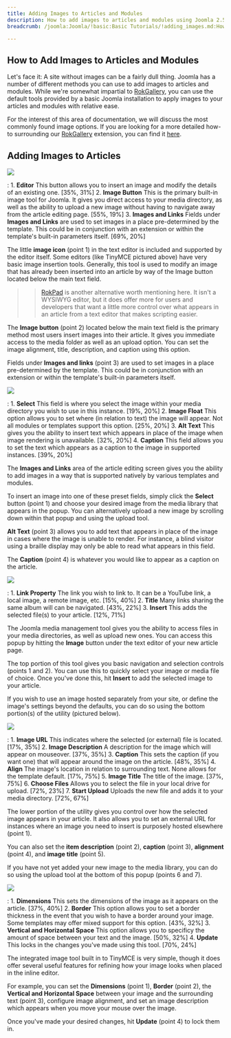 ```yaml
---
title: Adding Images to Articles and Modules
description: How to add images to articles and modules using Joomla 2.5 and 3.x.
breadcrumb: /joomla:Joomla/!basic:Basic Tutorials/!adding_images.md:How to Add Images to Articles

---
```


How to Add Images to Articles and Modules
---------
Let's face it: A site without images can be a fairly dull thing. Joomla has a number of different methods you can use to add images to articles and modules. While we're somewhat impartial to [RokGallery][rokgallery], you can use the default tools provided by a basic Joomla installation to apply images to your articles and modules with relative ease.

For the interest of this area of documentation, we will discuss the most commonly found image options. If you are looking for a more detailed how-to surrounding our [RokGallery][rokgallery] extension, you can find it [here][rokgallery].

Adding Images to Articles
---------
![][add_image_1]

:   1. **Editor** This button allows you to insert an image and modify the details of an existing one. [35%, 31%]
    2. **Image Button** This is the primary built-in image tool for Joomla. It gives you direct access to your media directory, as well as the ability to upload a new image without having to navigate away from the article editing page. [55%, 19%]
    3. **Images and Links** Fields under **Images and Links** are used to set images in a place pre-determined by the template. This could be in conjunction with an extension or within the template's built-in parameters itself. [69%, 20%]

The little **image icon** (point 1) in the text editor is included and supported by the editor itself. Some editors (like TinyMCE pictured above) have very basic image insertion tools. Generally, this tool is used to modify an image that has already been inserted into an article by way of the Image button located below the main text field. 

>> [RokPad][rokpad] is another alternative worth mentioning here. It isn't a WYSIWYG editor, but it does offer more for users and developers that want a little more control over what appears in an article from a text editor that makes scripting easier.

The **Image button** (point 2) located below the main text field is the primary method most users insert images into their article. It gives you immediate access to the media folder as well as an upload option. You can set the image alignment, title, description, and caption using this option.

Fields under **Images and links** (point 3) are used to set images in a place pre-determined by the template. This could be in conjunction with an extension or within the template's built-in parameters itself.

![][add_image_2]

:   1. **Select** This field is where you select the image within your media directory you wish to use in this instance. [19%, 20%]
    2. **Image Float** This option allows you to set where (in relation to text) the image will appear. Not all modules or templates support this option. [25%, 20%]
    3. **Alt Text** This gives you the ability to insert text which appears in place of the image when image rendering is unavailable. [32%, 20%]
    4. **Caption** This field allows you to set the text which appears as a caption to the image in supported instances. [39%, 20%]

The **Images and Links** area of the article editing screen gives you the ability to add images in a way that is supported natively by various templates and modules. 

To insert an image into one of these preset fields, simply click the **Select** button (point 1) and choose your desired image from the media library that appears in the popup. You can alternatively upload a new image by scrolling down within that popup and using the upload tool.

**Alt Text** (point 3) allows you to add text that appears in place of the image in cases where the image is unable to render. For instance, a blind visitor using a braille display may only be able to read what appears in this field.

The **Caption** (point 4) is whatever you would like to appear as a caption on the article.

![][add_image_3]

:   1. **Link Property** The link you wish to link to. It can be a YouTube link, a local image, a remote image, etc. [15%, 40%]
    2. **Title** Many links sharing the same album will can be navigated. [43%, 22%]
    3. **Insert** This adds the selected file(s) to your article. [12%, 71%]

The Joomla media management tool gives you the ability to access files in your media directories, as well as upload new ones. You can access this popup by hitting the **Image** button under the text editor of your new article page.

The top portion of this tool gives you basic navigation and selection controls (points 1 and 2). You can use this to quickly select your image or media file of choice. Once you've done this, hit **Insert** to add the selected image to your article.

If you wish to use an image hosted separately from your site, or define the image's settings beyond the defaults, you can do so using the bottom portion(s) of the utility (pictured below).

![][add_image_4]

:   1. **Image URL** This indicates where the selected (or external) file is located. [17%, 35%]
    2. **Image Description** A description for the image which will appear on mouseover. [37%, 35%]
    3. **Caption** This sets the caption (if you want one) that will appear around the image on the article. [48%, 35%]
    4. **Align** The image's location in relation to surrounding text. None allows for the template default. [17%, 75%]
    5. **Image Title**  The title of the image. [37%, 75%]
    6. **Choose Files** Allows you to select the file in your local drive for upload. [72%, 23%]
    7. **Start Upload** Uploads the new file and adds it to your media directory. [72%, 67%]

The lower portion of the utility gives you control over how the selected image appears in your article. It also allows you to set an external URL for instances where an image you need to insert is purposely hosted elsewhere (point 1). 

You can also set the **item description** (point 2), **caption** (point 3), **alignment** (point 4), and **image title** (point 5).

If you have not yet added your new image to the media library, you can do so using the upload tool at the bottom of this popup (points 6 and 7).

![][add_image_5]

:   1. **Dimensions** This sets the dimensions of the image as it appears on the article. [37%, 40%]
    2. **Border** This option allows you to set a border thickness in the event that you wish to have a border around your image. Some templates may offer mixed support for this option. [43%, 32%]
    3. **Vertical and Horizontal Space** This option allows you to specificy the amount of space between your text and the image. [50%, 32%]
    4. **Update** This locks in the changes you've made using this tool. [70%, 24%]

The integrated image tool built in to TinyMCE is very simple, though it does offer several useful features for refining how your image looks when placed in the inline editor.

For example, you can set the **Dimensions** (point 1), **Border** (point 2), the **Vertical and Horizontal Space** between your image and the surrounding text (point 3), configure image alignment, and set an image description which appears when you move your mouse over the image.

Once you've made your desired changes, hit **Update** (point 4) to lock them in.

[add_image_1]: assets/add_image_1.jpeg
[add_image_2]: assets/add_image_2.jpeg
[add_image_3]: assets/add_image_3.jpeg
[add_image_4]: assets/add_image_4.jpeg
[add_image_5]: assets/add_image_5.jpeg
[rokgallery]: ../extensions/rokgallery/
[rokpad]: http://www.rockettheme.com/extensions-joomla/rokpad
